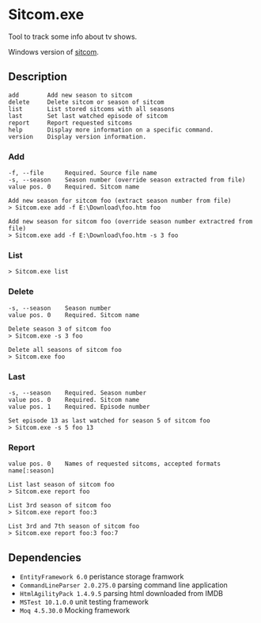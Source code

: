 # Sitcom.exe
Tool to track some info about tv shows. 

Windows version of [sitcom](https://github.com/edghto/sitcom).

## Description
  ```
  add        Add new season to sitcom
  delete     Delete sitcom or season of sitcom
  list       List stored sitcoms with all seasons
  last       Set last watched episode of sitcom
  report     Report requested sitcoms
  help       Display more information on a specific command.
  version    Display version information.
  ```
  
### Add
  ```
  -f, --file      Required. Source file name
  -s, --season    Season number (override season extracted from file)
  value pos. 0    Required. Sitcom name
  ```
  
  ```
  Add new season for sitcom foo (extract season number from file)
  > Sitcom.exe add -f E:\Download\foo.htm foo
  
  Add new season for sitcom foo (override season number extractred from file)
  > Sitcom.exe add -f E:\Download\foo.htm -s 3 foo
  ```
  
### List
   ```
   > Sitcom.exe list
   ```
   
### Delete
  ```
  -s, --season    Season number
  value pos. 0    Required. Sitcom name
  ```
  
  ```
  Delete season 3 of sitcom foo
  > Sitcom.exe -s 3 foo  
  
  Delete all seasons of sitcom foo
  > Sitcom.exe foo
  ```

### Last
  ```
  -s, --season    Required. Season number
  value pos. 0    Required. Sitcom name
  value pos. 1    Required. Episode number
  ```

  ```
  Set episode 13 as last watched for season 5 of sitcom foo
  > Sitcom.exe -s 5 foo 13
  ```
  
### Report
  ```
  value pos. 0    Names of requested sitcoms, accepted formats name[:season]
  ```
  
  ```
  List last season of sitcom foo
  > Sitcom.exe report foo
  
  List 3rd season of sitcom foo
  > Sitcom.exe report foo:3
  
  List 3rd and 7th season of sitcom foo
  > Sitcom.exe report foo:3 foo:7
  ```

## Dependencies
  * `EntityFramework 6.0` peristance storage framwork
  * `CommandLineParser 2.0.275.0` parsing command line application
  * `HtmlAgilityPack 1.4.9.5` parsing html downloaded from IMDB
  * `MSTest 10.1.0.0` unit testing framework
  * `Moq 4.5.30.0` Mocking framework
  
